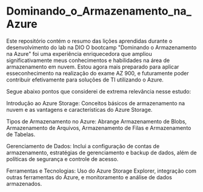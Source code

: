 # Dominando_o_Armazenamento_na_Azure
Este repositório contém o resumo das lições aprendidas durante o desenvolvimento do lab na DIO
O bootcamp "Dominando o Armazenamento na Azure" foi uma experiência enriquecedora que ampliou significativamente meus conhecimentos e habilidades na área de armazenamento em nuvem. Estou agora mais preparado para aplicar esseconhecimento na realização do exame AZ 900, e futuramente poder contribuir efetivamente para soluções de TI utilizando o Azure.

Segue abaixo pontos que considerei de extrema relevância nesse estudo:

Introdução ao Azure Storage:
Conceitos básicos de armazenamento na nuvem e as vantagens e características do Azure Storage.

Tipos de Armazenamento no Azure:
Abrange Armazenamento de Blobs, Armazenamento de Arquivos, Armazenamento de Filas e Armazenamento de Tabelas.

Gerenciamento de Dados:
Inclui a configuração de contas de armazenamento, estratégias de gerenciamento e backup de dados, além de políticas de segurança e controle de acesso.

Ferramentas e Tecnologias:
Uso do Azure Storage Explorer, integração com outras ferramentas do Azure, e monitoramento e análise de dados armazenados.
